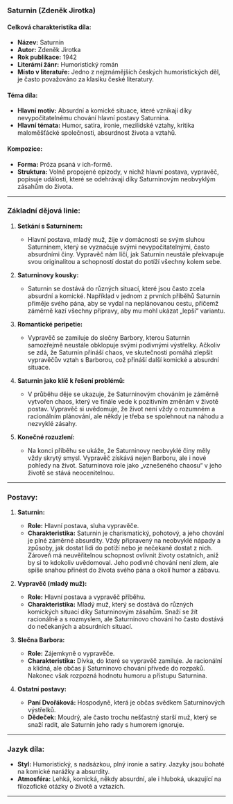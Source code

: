 ### **Saturnin (Zdeněk Jirotka)**  

#### **Celková charakteristika díla:**  

- **Název:** Saturnin  
- **Autor:** Zdeněk Jirotka  
- **Rok publikace:** 1942  
- **Literární žánr:** Humoristický román  
- **Místo v literatuře:** Jedno z nejznámějších českých humoristických děl, je často považováno za klasiku české literatury.  

#### **Téma díla:**  

- **Hlavní motiv:** Absurdní a komické situace, které vznikají díky nevypočitatelnému chování hlavní postavy Saturnina.  
- **Hlavní témata:** Humor, satira, ironie, mezilidské vztahy, kritika maloměšťácké společnosti, absurdnost života a vztahů.  

#### **Kompozice:**  

- **Forma:** Próza psaná v ich-formě.  
- **Struktura:** Volně propojené epizody, v nichž hlavní postava, vypravěč, popisuje události, které se odehrávají díky Saturninovým neobvyklým zásahům do života.  

---

### **Základní dějová linie:**  

1. **Setkání s Saturninem:**  
   - Hlavní postava, mladý muž, žije v domácnosti se svým sluhou Saturninem, který se vyznačuje svými nevypočitatelnými, často absurdními činy. Vypravěč nám líčí, jak Saturnin neustále překvapuje svou originalitou a schopností dostat do potíží všechny kolem sebe.

2. **Saturninovy kousky:**  
   - Saturnin se dostává do různých situací, které jsou často zcela absurdní a komické. Například v jednom z prvních příběhů Saturnin přiměje svého pána, aby se vydal na neplánovanou cestu, přičemž záměrně kazí všechny přípravy, aby mu mohl ukázat „lepší“ variantu.

3. **Romantické peripetie:**  
   - Vypravěč se zamiluje do slečny Barbory, kterou Saturnin samozřejmě neustále obklopuje svými podivnými výstřelky. Ačkoliv se zdá, že Saturnin přináší chaos, ve skutečnosti pomáhá zlepšit vypravěčův vztah s Barborou, což přináší další komické a absurdní situace.

4. **Saturnin jako klíč k řešení problémů:**  
   - V průběhu děje se ukazuje, že Saturninovým chováním je záměrně vytvořen chaos, který ve finále vede k pozitivním změnám v životě postav. Vypravěč si uvědomuje, že život není vždy o rozumném a racionálním plánování, ale někdy je třeba se spolehnout na náhodu a nezvyklé zásahy.

5. **Konečné rozuzlení:**  
   - Na konci příběhu se ukáže, že Saturninovy neobvyklé činy měly vždy skrytý smysl. Vypravěč získává nejen Barboru, ale i nové pohledy na život. Saturninova role jako „vznešeného chaosu“ v jeho životě se stává neocenitelnou.

---

### **Postavy:**  

1. **Saturnin:**  
   - **Role:** Hlavní postava, sluha vypravěče.  
   - **Charakteristika:** Saturnin je charismatický, pohotový, a jeho chování je plné záměrné absurdity. Vždy připravený na neobvyklé nápady a způsoby, jak dostat lidi do potíží nebo je nečekaně dostat z nich. Zároveň má neuvěřitelnou schopnost ovlivnit životy ostatních, aniž by si to kdokoliv uvědomoval. Jeho podivné chování není zlem, ale spíše snahou přinést do života svého pána a okolí humor a zábavu.  

2. **Vypravěč (mladý muž):**  
   - **Role:** Hlavní postava a vypravěč příběhu.  
   - **Charakteristika:** Mladý muž, který se dostává do různých komických situací díky Saturninovým zásahům. Snaží se žít racionálně a s rozmyslem, ale Saturninovo chování ho často dostává do nečekaných a absurdních situací.  

3. **Slečna Barbora:**  
   - **Role:** Zájemkyně o vypravěče.  
   - **Charakteristika:** Dívka, do které se vypravěč zamiluje. Je racionální a klidná, ale občas ji Saturninovo chování přivede do rozpaků. Nakonec však rozpozná hodnotu humoru a přístupu Saturnina.  

4. **Ostatní postavy:**  
   - **Paní Dvořáková:** Hospodyně, která je občas svědkem Saturninových výstřelků.  
   - **Dědeček:** Moudrý, ale často trochu nešťastný starší muž, který se snaží radit, ale Saturnin jeho rady s humorem ignoruje.  

---

### **Jazyk díla:**  

- **Styl:** Humoristický, s nadsázkou, plný ironie a satiry. Jazyky jsou bohaté na komické narážky a absurdity.  
- **Atmosféra:** Lehká, komická, někdy absurdní, ale i hluboká, ukazující na filozofické otázky o životě a vztazích.  

---
